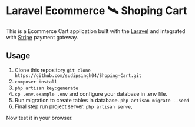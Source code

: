 # Laravel Ecommerce 🛰 Shoping Cart

This is a Ecommerce Cart application built with the [Laravel](https://laravel.com/) and integrated with [Stripe](https://stripe.com/docs/stripe.js) payment gateway.

## Usage

1. Clone this repository
`git clone https://github.com/sudipsingh04/Shoping-Cart.git`
2. `composer install`
3. `php artisan key:generate`
4. `cp .env.example .env` and configure your database in .env file.
5. Run migration to create tables in database.
`php artisan migrate --seed`
6. Final step run project server.
`php artisan serve`,

Now test it in your browser.
